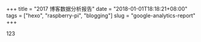 +++
title = "2017 博客数据分析报告"
date = "2018-01-01T18:18:21+08:00"
tags = ["hexo", "raspberry-pi", "blogging"]
slug = "google-analytics-report"
+++

123